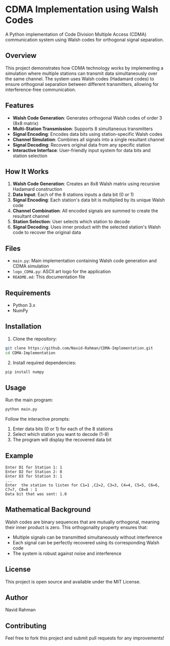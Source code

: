 # CDMA Implementation using Walsh Codes

A Python implementation of Code Division Multiple Access (CDMA) communication system using Walsh codes for orthogonal signal separation.

## Overview

This project demonstrates how CDMA technology works by implementing a simulation where multiple stations can transmit data simultaneously over the same channel. The system uses Walsh codes (Hadamard codes) to ensure orthogonal separation between different transmitters, allowing for interference-free communication.

## Features

- **Walsh Code Generation**: Generates orthogonal Walsh codes of order 3 (8x8 matrix)
- **Multi-Station Transmission**: Supports 8 simultaneous transmitters
- **Signal Encoding**: Encodes data bits using station-specific Walsh codes
- **Channel Simulation**: Combines all signals into a single resultant channel
- **Signal Decoding**: Recovers original data from any specific station
- **Interactive Interface**: User-friendly input system for data bits and station selection

## How It Works

1. **Walsh Code Generation**: Creates an 8x8 Walsh matrix using recursive Hadamard construction
2. **Data Input**: Each of the 8 stations inputs a data bit (0 or 1)
3. **Signal Encoding**: Each station's data bit is multiplied by its unique Walsh code
4. **Channel Combination**: All encoded signals are summed to create the resultant channel
5. **Station Selection**: User selects which station to decode
6. **Signal Decoding**: Uses inner product with the selected station's Walsh code to recover the original data

## Files

- `main.py`: Main implementation containing Walsh code generation and CDMA simulation
- `logo_CDMA.py`: ASCII art logo for the application
- `README.md`: This documentation file

## Requirements

- Python 3.x
- NumPy

## Installation

1. Clone the repository:

```bash
git clone https://github.com/Navid-Rahman/CDMA-Implementation.git
cd CDMA-Implementation
```

2. Install required dependencies:

```bash
pip install numpy
```

## Usage

Run the main program:

```bash
python main.py
```

Follow the interactive prompts:

1. Enter data bits (0 or 1) for each of the 8 stations
2. Select which station you want to decode (1-8)
3. The program will display the recovered data bit

## Example

```
Enter D1 for Station 1: 1
Enter D2 for Station 2: 0
Enter D3 for Station 3: 1
...
Enter  the station to listen for C1=1 ,C2=2, C3=3, C4=4, C5=5, C6=6, C7=7, C8=8 : 1
Data bit that was sent: 1.0
```

## Mathematical Background

Walsh codes are binary sequences that are mutually orthogonal, meaning their inner product is zero. This orthogonality property ensures that:

- Multiple signals can be transmitted simultaneously without interference
- Each signal can be perfectly recovered using its corresponding Walsh code
- The system is robust against noise and interference

## License

This project is open source and available under the MIT License.

## Author

Navid Rahman

## Contributing

Feel free to fork this project and submit pull requests for any improvements!
